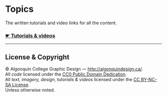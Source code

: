 # Topics

The written tutorials and video links for all the content.

### [☛ Tutorials & videos](https://learn-the-web.algonquindesign.ca/)

---

## License & Copyright

© Algonquin College Graphic Design — <http://algonquindesign.ca/>.<br>
All *code* licensed under the [CC0 Public Domain Dedication](https://creativecommons.org/publicdomain/zero/1.0/).<br>
All *text, imagery, design, tutorials & videos* licensed under the [CC BY-NC-SA License](http://creativecommons.org/licenses/by-nc-sa/4.0/).<br>
Unless otherwise noted.
